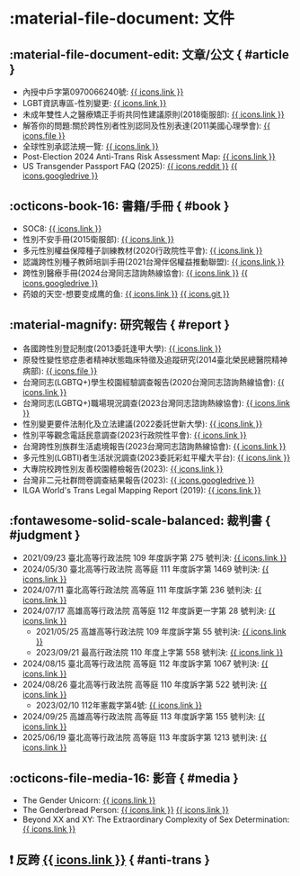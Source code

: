 # :material-file-document: 文件

## :material-file-document-edit: 文章/公文 { #article }
- 內授中戶字第0970066240號: [{{ icons.link }}](https://gazette.nat.gov.tw/egFront/detail.do?metaid=27169)
- LGBT資訊專區-性別變更: [{{ icons.link }}](https://lgbt.gov.taipei/cp.aspx?n=7141B7FAB560582E)
- 未成年雙性人之醫療矯正手術共同性建議原則(2018衛服部): [{{ icons.link }}](https://dep.mohw.gov.tw/doma/cp-2708-45096-106.html)
- 解答你的問題:關於跨性別者性別認同及性別表達(2011美國心理學會): [{{ icons.file }}](https://www.apa.org/topics/lgbtq/chinese-transgender.pdf)
- 全球性別承認法規一覽: [{{ icons.link }}](https://www.hktranslawdb.org/post/worldwidedb)
- Post-Election 2024 Anti-Trans Risk Assessment Map: [{{ icons.link }}](https://www.erininthemorning.com/p/post-election-2024-anti-trans-risk)
- US Transgender Passport FAQ (2025): [{{ icons.reddit }}](https://www.reddit.com/r/Passports/comments/1iga2wj/us_transgender_passport_faq/) [{{ icons.googledrive }}](https://docs.google.com/document/d/1q0UjQk-OABTdzUNokBdNToylktYsyGJd1GI5XvyyYcY/view)

## :octicons-book-16: 書籍/手冊 { #book }
- SOC8: [{{ icons.link }}](https://wpath.org/publications/soc8/)
- 性別不安手冊(2015衛服部): [{{ icons.link }}](https://health99.hpa.gov.tw/material/3245)
- 多元性別權益保障種子訓練教材(2020行政院性平會): [{{ icons.link }}](https://gec.ey.gov.tw/Page/8B53584DC50F0FBA/54ea414c-a60e-4916-8af3-24d276dae0d6)
- 認識跨性別種子教師培訓手冊(2021台灣伴侶權益推動聯盟): [{{ icons.link }}](https://tapcpr.org/main-topics/gender/tseed)
- 跨性別醫療手冊(2024台灣同志諮詢熱線協會): [{{ icons.link }}](https://hotline.org.tw/pagegeneral/3244) [{{ icons.googledrive }}](https://drive.google.com/file/d/1YNMPDAfcTzreAp18hKWiJfsvJgbkDvXp/view)
- 药娘的天空-想要变成鹰的鱼: [{{ icons.link }}](https://transky.mtf.wiki/) [{{ icons.git }}](https://github.com/trans-archive/transky)

## :material-magnify: 研究報告 { #report }
- 各國跨性別登記制度(2013委託逢甲大學): [{{ icons.link }}](https://gec.ey.gov.tw/Page/89D22259C32BB1A1)
- 原發性變性慾症患者精神狀態臨床特徵及追蹤研究(2014臺北榮民總醫院精神病部): [{{ icons.file }}](https://taiwan-gist.nknu.edu.tw/images/2.%20nstc%20gender%20and%20technology%20project%20reports/101/101-22.pdf)
- 台灣同志(LGBTQ+)學生校園經驗調查報告(2020台灣同志諮詢熱線協會): [{{ icons.link }}](https://hotline.org.tw/news/3166)
- 台灣同志(LGBTQ+)職場現況調查(2023台灣同志諮詢熱線協會): [{{ icons.link }}](https://hotline.org.tw/news/3355)
- 性別變更要件法制化及立法建議(2022委託世新大學): [{{ icons.link }}](https://gec.ey.gov.tw/Page/C0A6CC38F299B3B7)
- 性別平等觀念電話民意調查(2023行政院性平會): [{{ icons.link }}](https://gec.ey.gov.tw/Page/C0A6CC38F299B3B7)
- 台灣跨性別族群生活處境報告(2023台灣同志諮詢熱線協會): [{{ icons.link }}](https://hotline.org.tw/news/3408)
- 多元性別(LGBTI)者生活狀況調查(2023委託彩虹平權大平台): [{{ icons.link }}](https://gec.ey.gov.tw/Page/A741C28EBA3EBEA9/89136e15-a948-4f86-9184-b07824ea7daa)
- 大專院校跨性別友善校園體檢報告(2023): [{{ icons.link }}](https://tapcpr.org/hot-news/press-release/2023/05/18/2023-%E5%A4%A7%E5%B0%88%E9%99%A2%E6%A0%A1%E8%B7%A8%E6%80%A7%E5%88%A5%E5%8F%8B%E5%96%84%E6%A0%A1%E5%9C%92%E9%AB%94%E6%AA%A2%E5%A0%B1%E5%91%8A%E8%A8%98%E8%80%85%E6%9C%83)
- 台灣非二元社群問卷調查結果報告(2023): [{{ icons.googledrive }}](https://docs.google.com/document/d/1eC_J0AJh_LD0h1OtqfdhoRP9Wdj4L5SpfdAAVvvkL4Q/view)
- ILGA World's Trans Legal Mapping Report (2019): [{{ icons.link }}](https://ilga.org/trans-legal-mapping-report/)

## :fontawesome-solid-scale-balanced: 裁判書 { #judgment }
- 2021/09/23 臺北高等行政法院 109 年度訴字第 275 號判決: [{{ icons.link }}](https://judgment.judicial.gov.tw/FJUD/data.aspx?ty=JD&id=TPBA,109%2c%e8%a8%b4%2c275%2c20210923%2c1)
- 2024/05/30 臺北高等行政法院 高等庭 111 年度訴字第 1469 號判決: [{{ icons.link }}](https://judgment.judicial.gov.tw/FJUD/data.aspx?ty=JD&id=TPBA,111%2c%e8%a8%b4%2c1469%2c20240530%2c2)
- 2024/07/11 臺北高等行政法院 高等庭 111 年度訴字第 236 號判決: [{{ icons.link }}](https://judgment.judicial.gov.tw/FJUD/data.aspx?ty=JD&id=TPBA,111%2c%e8%a8%b4%2c236%2c20240711%2c2)
- 2024/07/17 高雄高等行政法院 高等庭 112 年度訴更一字第 28 號判決: [{{ icons.link }}](https://judgment.judicial.gov.tw/FJUD/data.aspx?ty=JD&id=KSBA,112%2c%e8%a8%b4%e6%9b%b4%e4%b8%80%2c28%2c20240717%2c2)
	- 2021/05/25 高雄高等行政法院 109 年度訴字第 55 號判決: [{{ icons.link }}](https://judgment.judicial.gov.tw/FJUD/data.aspx?ty=JD&id=KSBA,109%2c%e8%a8%b4%2c55%2c20210525%2c1)
	- 2023/09/21 最高行政法院 110 年度上字第 558 號判決: [{{ icons.link }}](https://judgment.judicial.gov.tw/FJUD/data.aspx?ty=JD&id=TPAA,110%2c%e4%b8%8a%2c558%2c20230921%2c1)
- 2024/08/15 臺北高等行政法院 高等庭 112 年度訴字第 1067 號判決: [{{ icons.link }}](https://judgment.judicial.gov.tw/FJUD/data.aspx?ty=JD&id=TPBA,112%2c%e8%a8%b4%2c1067%2c20240815%2c2)
- 2024/08/26 臺北高等行政法院 高等庭 110 年度訴字第 522 號判決: [{{ icons.link }}](https://judgment.judicial.gov.tw/FJUD/data.aspx?ty=JD&id=TPBA,110%2c%e8%a8%b4%2c522%2c20240826%2c5)
	- 2023/02/10 112年憲裁字第4號: [{{ icons.link }}](https://cons.judicial.gov.tw/docdata.aspx?fid=40&id=346698)
- 2024/09/25 高雄高等行政法院 高等庭 113 年度訴字第 155 號判決: [{{ icons.link }}](https://judgment.judicial.gov.tw/FJUD/data.aspx?ty=JD&id=KSBA,113%2c%e8%a8%b4%2c155%2c20240925%2c2)
- 2025/06/19 臺北高等行政法院 高等庭 113 年度訴字第 1213 號判決: [{{ icons.link }}](https://judgment.judicial.gov.tw/FJUD/data.aspx?ty=JD&id=TPBA,113%2c%e8%a8%b4%2c1213%2c20250619%2c2)

## :octicons-file-media-16: 影音 { #media }
- The Gender Unicorn: [{{ icons.link }}](https://transstudent.org/gender/)
- The Genderbread Person: [{{ icons.link }}](https://www.itspronouncedmetrosexual.com/2018/10/the-genderbread-person-v4/) [{{ icons.link }}](https://www.samkillermann.com/work/genderbread-person/)
- Beyond XX and XY: The Extraordinary Complexity of Sex Determination: [{{ icons.link }}](https://www.scientificamerican.com/article/beyond-xx-and-xy-the-extraordinary-complexity-of-sex-determination/)

## :exclamation: 反跨 [{{ icons.link }}](./anti-trans.md) { #anti-trans }